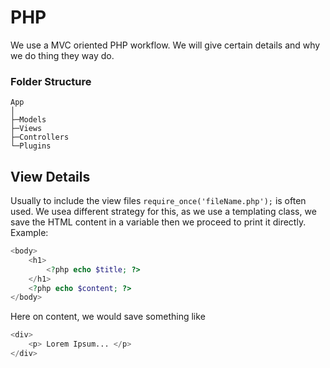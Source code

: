 # PHP

We use a MVC oriented PHP workflow. We will give certain details and why we do thing they way do.

### Folder Structure
```
App
│
├─Models
├─Views
├─Controllers
└─Plugins
```


## View Details

Usually to include the view files `require_once('fileName.php');` is often used.
We usea  different strategy for this, as we use a templating class, we save the HTML content
in a variable then we proceed to print it directly. Example:

```PHP
<body>
    <h1>
        <?php echo $title; ?>
    </h1>
    <?php echo $content; ?>
</body>
```

Here on content, we would save something like

```PHP
<div>
    <p> Lorem Ipsum... </p>
</div>
```
